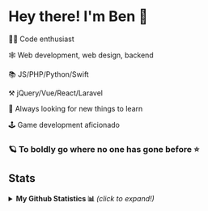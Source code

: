 #  Hey there! I'm Ben 👋


👨‍💻 Code enthusiast

🕸 Web development, web design, backend

📚 JS/PHP/Python/Swift 

⚒ jQuery/Vue/React/Laravel

👀 Always looking for new things to learn

🕹 Game development aficionado

### 🪐 To boldly go where no one has gone before ⭐

## Stats

<details>
  <summary> <b> My Github Statistics 📊 </b> <i>(click to expand!)</i> </summary>
  <br />
  
  [![Anurag's github stats](https://github-readme-stats-swart-psi.vercel.app/api?username=BenoitGaudieri&theme=dracula&show_icons=true&hide=contribs,issues)](https://github.com/BenoitGaudieri/github-readme-stats)
  
  [![Top Langs](https://github-readme-stats-swart-psi.vercel.app/api/top-langs/?username=BenoitGaudieri&theme=dracula)](https://github.com/BenoitGaudieri/github-readme-stats)

  NOTE: These are the top languages most used on my github. This is not equivalent to my skill level.
</details>

<!-- 
## Contacts

[![LinkedIn](https://img.shields.io/badge/-LinkedIn-0084ff?logo=LinkedIn)](https://www.linkedin.com/in/benoit-gaudieri/) 
-->
